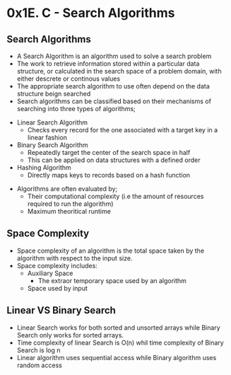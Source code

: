 # 0x1E. C -  Search Algorithms

## Search Algorithms
- A Search Algorithm is an algorithm used to solve a search problem
- The work to retrieve information stored within a particular data structure, or calculated in the search space of a problem domain, with either descrete or continous values
- The appropriate search algorithm to use often depend on the data structure beign searched
- Search algorithms can be classified based on their mechanisms of searching into three types of algorithms;

 * Linear Search Algorithm
	- Checks every record for the one associated with a target key in a linear fashion
* Binary Search Algorithm
	- Repeatedly target the center of the search space in half
	- This can be applied on data structures with a defined order
* Hashing Algorithm
	- Directly maps keys to records based on a hash function

- Algorithms are often evaluated by;
	* Their computational complexity (i.e the amount of resources required to run the algorithm)
	* Maximum theoritical runtime


## Space Complexity
- Space complexity of an algorithm is the total space taken by the algorithm with respect to the input size.
- Space complexity includes:
	* Auxiliary Space
		- The extraor temporary space used by an algorithm
	* Space used by input

## Linear VS Binary Search
- Linear Search works for both sorted and unsorted arrays while Binary Search only works for sorted arrays.
- Time complexity of linear Search is O(n) whil time complexity of Binary Search is log n
- Linear algorithm uses sequential access while Binary algorithm uses random access
